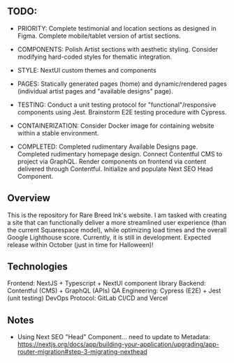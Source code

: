## TODO:
- PRIORITY: Complete testimonial and location sections as designed in Figma. Complete mobile/tablet version of artist sections.
- COMPONENTS: Polish Artist sections with aesthetic styling. Consider modifying hard-coded styles for thematic integration. 
- STYLE: NextUI custom themes and components
- PAGES: Statically generated pages (home) and dynamic/rendered pages (individual artist pages and "available designs" page).
- TESTING: Conduct a unit testing protocol for "functional"/responsive components using Jest. Brainstorm E2E testing procedure with Cypress.
- CONTAINERIZATION: Consider Docker image for containing website within a stable environment.

- COMPLETED: Completed rudimentary Available Designs page. Completed rudimentary homepage design. Connect Contentful CMS to project via GraphQL. Render components on frontend via content delivered through Contentful. Initialize and populate Next SEO Head Component.

## Overview
This is the repository for Rare Breed Ink's website. I am tasked with creating a site that can functionally deliver a more streamlined user experience (than the current Squarespace model), while optimizing load times and the overall Google Lighthouse score. Currently, it is still in development. Expected release within October (just in time for Halloween)!

## Technologies
Frontend: NextJS + Typescript + NextUI component library
Backend: Contentful (CMS) + GraphQL (APIs)
QA Engineering: Cypress (E2E) + Jest (unit testing)
DevOps Protocol: GitLab CI/CD and Vercel

## Notes
- Using Next SEO "Head" Component... need to update to Metadata: https://nextjs.org/docs/app/building-your-application/upgrading/app-router-migration#step-3-migrating-nexthead
